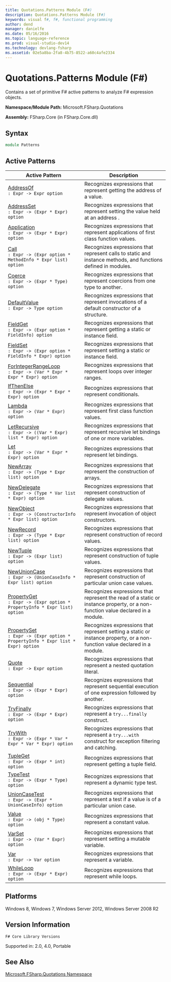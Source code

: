 ```yaml
---
title: Quotations.Patterns Module (F#)
description: Quotations.Patterns Module (F#)
keywords: visual f#, f#, functional programming
author: dend
manager: danielfe
ms.date: 05/16/2016
ms.topic: language-reference
ms.prod: visual-studio-dev14
ms.technology: devlang-fsharp
ms.assetid: 02e5a8ba-2fa8-4b75-8522-a60c4afe2334
---
```


# Quotations.Patterns Module (F#)

Contains a set of primitive F# active patterns to analyze F# expression objects.

**Namespace/Module Path:** Microsoft.FSharp.Quotations

**Assembly:** FSharp.Core (in FSharp.Core.dll)


## Syntax

```fsharp
module Patterns
```

## Active Patterns


|Active Pattern|Description|
|--------------|-----------|
|[AddressOf](https://msdn.microsoft.com/library/dc14214e-96a1-43b7-ae8c-44d2b78dad4d)<br />`: Expr -> Expr option`|Recognizes expressions that represent getting the address of a value.|
|[AddressSet](https://msdn.microsoft.com/library/08abb9b7-ca3c-4170-886a-ee393e6aa5f7)<br />`: Expr -> (Expr * Expr) option`|Recognizes expressions that represent setting the value held at an address .|
|[Application](https://msdn.microsoft.com/library/57856b28-771f-4ceb-9f00-16ea7f48af46)<br />`: Expr -> (Expr * Expr) option`|Recognizes expressions that represent applications of first class function values.|
|[Call](https://msdn.microsoft.com/library/30fe9a55-5a76-452d-9334-3324a6837ae7)<br />`: Expr -> (Expr option * MethodInfo * Expr list) option`|Recognizes expressions that represent calls to static and instance methods, and functions defined in modules.|
|[Coerce](https://msdn.microsoft.com/library/bd5f79c4-5245-4e84-b1a7-b221928d47ae)<br />`: Expr -> (Expr * Type) option`|Recognizes expressions that represent coercions from one type to another.|
|[DefaultValue](https://msdn.microsoft.com/library/b71bf5a2-dcd6-4612-9b2d-d7f8a52d35fa)<br />`: Expr -> Type option`|Recognizes expressions that represent invocations of a default constructor of a structure.|
|[FieldGet](https://msdn.microsoft.com/library/99d0c3d6-da53-4ebd-a288-c7be83c00daf)<br />`: Expr -> (Expr option * FieldInfo) option`|Recognizes expressions that represent getting a static or instance field.|
|[FieldSet](https://msdn.microsoft.com/library/44ebb5e4-e79d-4ae1-9e17-704b3f33bd32)<br />`: Expr -> (Expr option * FieldInfo * Expr) option`|Recognizes expressions that represent setting a static or instance field.|
|[ForIntegerRangeLoop](https://msdn.microsoft.com/library/bf775c49-6b5b-4a45-97bf-9caa678e743f)<br />`: Expr -> (Var * Expr * Expr * Expr) option`|Recognizes expressions that represent loops over integer ranges.|
|[IfThenElse](https://msdn.microsoft.com/library/90f83178-ad5e-4a9f-b657-50e955e2738b)<br />`: Expr -> (Expr * Expr * Expr) option`|Recognizes expressions that represent conditionals.|
|[Lambda](https://msdn.microsoft.com/library/5f584ead-897b-4108-8c0d-7ba6a53a9e38)<br />`: Expr -> (Var * Expr) option`|Recognizes expressions that represent first class function values.|
|[LetRecursive](https://msdn.microsoft.com/library/4c127a46-ac21-4908-8e21-eed5f8d1659c)<br />`: Expr -> ((Var * Expr) list * Expr) option`|Recognizes expressions that represent recursive let bindings of one or more variables.|
|[Let](https://msdn.microsoft.com/library/6bed1453-5243-45c5-a88f-5534444c6655)<br />`: Expr -> (Var * Expr * Expr) option`|Recognizes expressions that represent let bindings.|
|[NewArray](https://msdn.microsoft.com/library/5427df99-ab59-4210-9333-79ae3cd24105)<br />`: Expr -> (Type * Expr list) option`|Recognizes expressions that represent the construction of arrays.|
|[NewDelegate](https://msdn.microsoft.com/library/42e69e2f-6a0d-4d0a-832b-a3374f10ea8f)<br />`: Expr -> (Type * Var list * Expr) option`|Recognizes expressions that represent construction of delegate values.|
|[NewObject](https://msdn.microsoft.com/library/fc7b4283-5292-4fd1-b881-ad0178049979)<br />`: Expr -> (ConstructorInfo * Expr list) option`|Recognizes expressions that represent invocation of object constructors.|
|[NewRecord](https://msdn.microsoft.com/library/3be68638-6f84-409a-baf7-0697f9aa9084)<br />`: Expr -> (Type * Expr list) option`|Recognizes expressions that represent construction of record values.|
|[NewTuple](https://msdn.microsoft.com/library/2808be50-9b00-47e8-bbde-caf7180b6bbb)<br />`: Expr -> (Expr list) option`|Recognizes expressions that represent construction of tuple values.|
|[NewUnionCase](https://msdn.microsoft.com/library/d361ce71-14fe-4c66-b99b-04ef429727e1)<br />`: Expr -> (UnionCaseInfo * Expr list) option`|Recognizes expressions that represent construction of particular union case values.|
|[PropertyGet](https://msdn.microsoft.com/library/ee094de8-82ad-48fb-9576-f9ad7d43fd36)<br />`: Expr -> (Expr option * PropertyInfo * Expr list) option`|Recognizes expressions that represent the read of a static or instance property, or a non-function value declared in a module.|
|[PropertySet](https://msdn.microsoft.com/library/9a674e05-e14f-42dd-a645-91f5221fd872)<br />`: Expr -> (Expr option * PropertyInfo * Expr list * Expr) option`|Recognizes expressions that represent setting a static or instance property, or a non-function value declared in a module.|
|[Quote](https://msdn.microsoft.com/library/d164c678-ab7d-4836-bdb7-511af5647109)<br />`: Expr -> Expr option`|Recognizes expressions that represent a nested quotation literal.|
|[Sequential](https://msdn.microsoft.com/library/9c6b25a1-4b8d-4de2-8365-8d26e0ee9611)<br />`: Expr -> (Expr * Expr) option`|Recognizes expressions that represent sequential execution of one expression followed by another.|
|[TryFinally](https://msdn.microsoft.com/library/30d985b7-3989-4baf-89e5-2b88dcafe648)<br />`: Expr -> (Expr * Expr) option`|Recognizes expressions that represent a `try...finally` construct.|
|[TryWith](https://msdn.microsoft.com/library/71c6a72e-d817-4e9e-9fe3-9cbe91ba2f6d)<br />`: Expr -> (Expr * Var * Expr * Var * Expr) option`|Recognizes expressions that represent a `try...with` construct for exception filtering and catching.|
|[TupleGet](https://msdn.microsoft.com/library/3a11f5bb-fa3f-40af-8a75-e886b82a7f62)<br />`: Expr -> (Expr * int) option`|Recognizes expressions that represent getting a tuple field.|
|[TypeTest](https://msdn.microsoft.com/library/433ea8af-312f-48eb-a655-bee31758ede6)<br />`: Expr -> (Expr * Type) option`|Recognizes expressions that represent a dynamic type test.|
|[UnionCaseTest](https://msdn.microsoft.com/library/fb65b0a3-68d0-4223-be01-fe68ff2a8d57)<br />`: Expr -> (Expr * UnionCaseInfo) option`|Recognizes expressions that represent a test if a value is of a particular union case.|
|[Value](https://msdn.microsoft.com/library/c8c35d6d-0068-4faa-b7de-cd571991adee)<br />`: Expr -> (obj * Type) option`|Recognizes expressions that represent a constant value.|
|[VarSet](https://msdn.microsoft.com/library/4fb87a56-d508-4a0a-a2b4-43a84d127d7a)<br />`: Expr -> (Var * Expr) option`|Recognizes expressions that represent setting a mutable variable.|
|[Var](https://msdn.microsoft.com/library/fd28da2c-0ba3-4db2-85bc-73f7c23114e2)<br />`: Expr -> Var option`|Recognizes expressions that represent a variable.|
|[WhileLoop](https://msdn.microsoft.com/library/0df8dd3c-faab-4873-ab5c-eb5b0159f8b9)<br />`: Expr -> (Expr * Expr) option`|Recognizes expressions that represent while loops.|

## Platforms
Windows 8, Windows 7, Windows Server 2012, Windows Server 2008 R2


## Version Information
`F# Core Library Versions`

Supported in: 2.0, 4.0, Portable

## See Also
[Microsoft.FSharp.Quotations Namespace](Microsoft.FSharp.Quotations-Namespace-%5BFSharp%5D.md)
